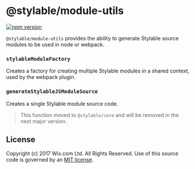 # @stylable/module-utils

[![npm version](https://img.shields.io/npm/v/@stylable/module-utils.svg)](https://www.npmjs.com/package/stylable/module-utils)

`@stylable/module-utils` provides the ability to generate Stylable source modules to be used in node or webpack.

### `stylableModuleFactory`

Creates a factory for creating multiple Stylable modules in a shared context, used by the webpack plugin.

### `generateStylableJSModuleSource`

Creates a single Stylable module source code.

> This function moved to `@stylable/core` and will be removed in the next major version.

## License
Copyright (c) 2017 Wix.com Ltd. All Rights Reserved. Use of this source code is governed by an [MIT license](./LICENSE).
